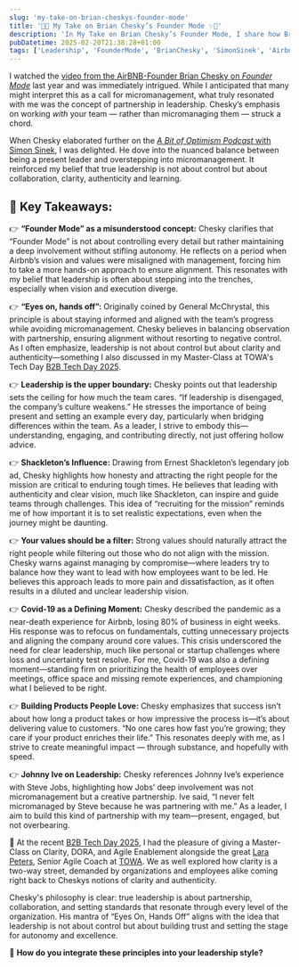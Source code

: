 ```yaml
---
slug: 'my-take-on-brian-cheskys-founder-mode'
title: '🧠✨ My Take on Brian Chesky’s Founder Mode ✨🧠'
description: 'In My Take on Brian Chesky’s Founder Mode, I share how Brian Chesky’s leadership philosophy emphasizes partnership over micromanagement, highlighting the importance of “Eyes on, hands off” leadership. I reflect on the value of setting clear expectations, leading by example, and maintaining authenticity—especially during challenging times like Covid-19—while advocating for clarity, collaboration, and a hands-on approach to effective leadership.'
pubDatetime: 2025-02-20T21:38:28+01:00
tags: ['Leadership', 'FounderMode', 'BrianChesky', 'SimonSinek', 'Airbnb','Management', 'Entrepreneurship', 'Clarity', 'AgileEnablement', 'B2BTechDay']
---
```


I watched the [video from the AirBNB-Founder Brian Chesky on *Founder Mode*](https://www.youtube.com/watch?v=ME1qIEG3fpw) last year and was immediately intrigued. While I anticipated that many might interpret this as a call for micromanagement, what truly resonated with me was the concept of partnership in leadership. Chesky’s emphasis on working *with* your team — rather than micromanaging them — struck a chord.

When Chesky elaborated further on the [*A Bit of Optimism Podcast* with Simon Sinek](https://youtube.com/watch?v=6_tRZMzb94Q), I was delighted. He dove into the nuanced balance between being a present leader and overstepping into micromanagement. It reinforced my belief that true leadership is not about control but about collaboration, clarity, authenticity and learning.

## 🚦 Key Takeaways:

👉 **“Founder Mode” as a misunderstood concept:** Chesky clarifies that “Founder Mode” is not about controlling every detail but rather maintaining a deep involvement without stifling autonomy. He reflects on a period when Airbnb’s vision and values were misaligned with management, forcing him to take a more hands-on approach to ensure alignment. This resonates with my belief that leadership is often about stepping into the trenches, especially when vision and execution diverge.

👉 **“Eyes on, hands off”:** Originally coined by General McChrystal, this principle is about staying informed and aligned with the team’s progress while avoiding micromanagement. Chesky believes in balancing observation with partnership, ensuring alignment without resorting to negative control. As I often emphasize, leadership is not about control but about clarity and authenticity—something I also discussed in my Master-Class at TOWA's Tech Day [B2B Tech Day 2025](https://www.towa-digital.com/event/b2b-tech-day-2025/).

👉 **Leadership is the upper boundary:** Chesky points out that leadership sets the ceiling for how much the team cares. “If leadership is disengaged, the company’s culture weakens.” He stresses the importance of being present and setting an example every day, particularly when bridging differences within the team. As a leader, I strive to embody this—understanding, engaging, and contributing directly, not just offering hollow advice.

👉 **Shackleton’s Influence:** Drawing from Ernest Shackleton’s legendary job ad, Chesky highlights how honesty and attracting the right people for the mission are critical to enduring tough times. He believes that leading with authenticity and clear vision, much like Shackleton, can inspire and guide teams through challenges. This idea of “recruiting for the mission” reminds me of how important it is to set realistic expectations, even when the journey might be daunting.

👉 **Your values should be a filter:** Strong values should naturally attract the right people while filtering out those who do not align with the mission. Chesky warns against managing by compromise—where leaders try to balance how they want to lead with how employees want to be led. He believes this approach leads to more pain and dissatisfaction, as it often results in a diluted and unclear leadership vision.

👉 **Covid-19 as a Defining Moment:** Chesky described the pandemic as a near-death experience for Airbnb, losing 80% of business in eight weeks. His response was to refocus on fundamentals, cutting unnecessary projects and aligning the company around core values. This crisis underscored the need for clear leadership, much like personal or startup challenges where loss and uncertainty test resolve. For me, Covid-19 was also a defining moment—standing firm on prioritizing the health of employees over meetings, office space and missing remote experiences, and championing what I believed to be right.

👉 **Building Products People Love:** Chesky emphasizes that success isn’t about how long a product takes or how impressive the process is—it’s about delivering value to customers. “No one cares how fast you’re growing; they care if your product enriches their life.” This resonates deeply with me, as I strive to create meaningful impact — through substance, and hopefully with speed.

👉 **Johnny Ive on Leadership:** Chesky references Johnny Ive’s experience with Steve Jobs, highlighting how Jobs’ deep involvement was not micromanagement but a creative partnership. Ive said, “I never felt micromanaged by Steve because he was partnering with me.” As a leader, I aim to build this kind of partnership with my team—present, engaged, but not overbearing.

🎯 At the recent [B2B Tech Day 2025](https://www.towa-digital.com/event/b2b-tech-day-2025/), I had the pleasure of giving a Master-Class on Clarity, DORA, and Agile Enablement alongside the great [Lara Peters](https://www.linkedin.com/in/lara-peters-75386496/), Senior Agile Coach at [TOWA](https://www.towa-digital.com). We as well explored how clarity is a two-way street, demanded by organizations and employees alike coming right back to Cheskys notions of clarity and authenticity.

Chesky's philosophy is clear: true leadership is about partnership, collaboration, and setting standards that resonate through every level of the organization. His mantra of “Eyes On, Hands Off” aligns with the idea that leadership is not about control but about building trust and setting the stage for autonomy and excellence.

🔗 **How do you integrate these principles into your leadership style?**